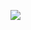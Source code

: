 [![](https://jitpack.io/v/zj565061763/compose-utils.svg)](https://jitpack.io/#zj565061763/compose-utils)